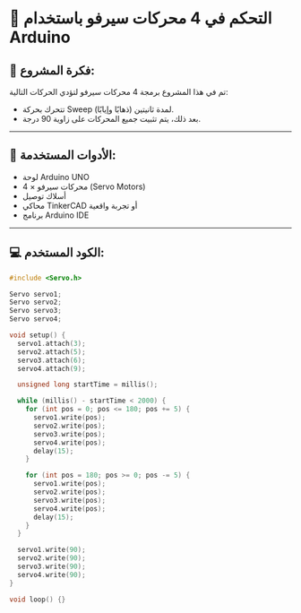 # 🔧 التحكم في 4 محركات سيرفو باستخدام Arduino

## 📌 فكرة المشروع:
تم في هذا المشروع برمجة 4 محركات سيرفو لتؤدي الحركات التالية:
- تتحرك بحركة Sweep (ذهابًا وإيابًا) لمدة ثانيتين.
- بعد ذلك، يتم تثبيت جميع المحركات على زاوية 90 درجة.

---

## 🧰 الأدوات المستخدمة:
- لوحة Arduino UNO
- 4 × محركات سيرفو (Servo Motors)
- أسلاك توصيل
- محاكي TinkerCAD أو تجربة واقعية
- برنامج Arduino IDE

---

## 💻 الكود المستخدم:

```cpp
#include <Servo.h>

Servo servo1;
Servo servo2;
Servo servo3;
Servo servo4;

void setup() {
  servo1.attach(3);
  servo2.attach(5);
  servo3.attach(6);
  servo4.attach(9);

  unsigned long startTime = millis();

  while (millis() - startTime < 2000) {
    for (int pos = 0; pos <= 180; pos += 5) {
      servo1.write(pos);
      servo2.write(pos);
      servo3.write(pos);
      servo4.write(pos);
      delay(15);
    }

    for (int pos = 180; pos >= 0; pos -= 5) {
      servo1.write(pos);
      servo2.write(pos);
      servo3.write(pos);
      servo4.write(pos);
      delay(15);
    }
  }

  servo1.write(90);
  servo2.write(90);
  servo3.write(90);
  servo4.write(90);
}

void loop() {}
